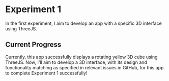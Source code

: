 # Experiment 1
In the first experiment, I aim to develop an app with a specific 3D interface using ThreeJS. 

## Current Progress
Currently, this app successfully displays a rotating yellow 3D cube using ThreeJS. Now, I'll aim to develop a 3D interface, with its design and functionality matching as specified in relevant issues in GitHub, for this app to complete Experiment 1 successfully!